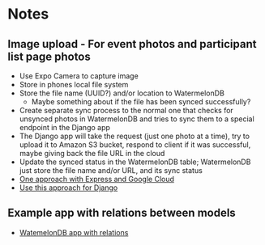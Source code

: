 # Notes

## Image upload - For event photos and participant list page photos

-   Use Expo Camera to capture image
-   Store in phones local file system
-   Store the file name (UUID?) and/or location to WatermelonDB
    -   Maybe something about if the file has been synced successfully?
-   Create separate sync process to the normal one that checks for unsynced photos in WatermelonDB and tries to sync them to a special endpoint in the Django app
-   The Django app will take the request (just one photo at a time), try to upload it to Amazon S3 bucket, respond to client if it was successful, maybe giving back the file URL in the cloud
-   Update the synced status in the WatermelonDB table; WatermelonDB just store the file name and/or URL, and its sync status
-   [One approach with Express and Google Cloud](https://medium.com/google-cloud/upload-images-to-google-cloud-storage-with-react-native-and-expressjs-61b8874abc49)
-   [Use this approach for Django](https://docs.djangoproject.com/en/5.1/topics/http/file-uploads/)

## Example app with relations between models

-   [WatemelonDB app with relations](https://gitlab.com/-/snippets/2361773)
